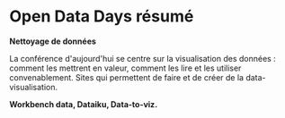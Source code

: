 # Open Data Days résumé


**Nettoyage de données**

La conférence d'aujourd'hui se centre sur la visualisation des données : comment les mettrent en valeur, comment les lire et les utiliser convenablement. 
Sites qui permettent de faire et de créer de la data-visualisation.


**Workbench data, Dataiku, Data-to-viz.**
